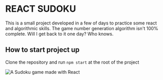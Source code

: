 # REACT SUDOKU

This is a small project developed in a few of days to practice some react and algorithmic skills. The game number generation algorithm isn't 100% complete. Will I get back to it one day? Who knows.

## How to start project up

Clone the repository and run `npm start` at the root of the project

![A Sudoku game made with React](https://ibb.co/GHgcZbN)
